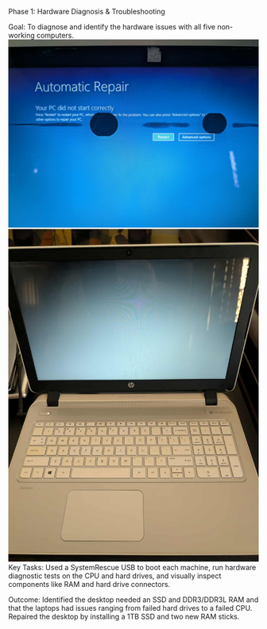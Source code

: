 Phase 1: Hardware Diagnosis & Troubleshooting

Goal: To diagnose and identify the hardware issues with all five non-working computers.
![before](images/p1.1.jfif) ![before](images/p1.0.jfif)
Key Tasks: Used a SystemRescue USB to boot each machine, run hardware diagnostic tests on the CPU and hard drives, and visually inspect components like RAM and hard drive connectors.

Outcome: Identified the desktop needed an SSD and DDR3/DDR3L RAM and that the laptops had issues ranging from failed hard drives to a failed CPU. Repaired the desktop by installing a 1TB SSD and two new RAM sticks.
